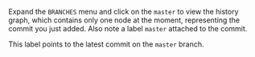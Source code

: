Expand the `BRANCHES` menu and click on the `master` to view the history graph, which contains only one node at the moment, representing the commit you just added. Also note a label `master` attached to the commit.

This label points to the latest commit on the `master` branch.

<pic eager src="{{baseUrl}}/gitAndGithub/commit/images/sourcetree_5.png" height="180" />
<p/>
